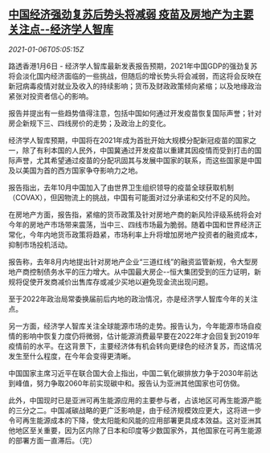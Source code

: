 <!--1609910599000-->
[中国经济强劲复苏后势头将减弱 疫苗及房地产为主要关注点--经济学人智库](https://cn.reuters.com/article/economist-china-economy-recovery-vaccine-idCNKBS29B0FU)
------

<div><i>2021-01-06T05:05:15Z</i></div><p>路透香港1月6日 - 经济学人智库最新发表报告预期，2021年中国GDP的强劲复苏将会淡化国内经济面临的一些挑战，但随后的增长势头将会减弱，而这将会反映在新冠病毒疫情对就业及收入的持续影响；货币及财政政策倾向紧缩；以及地缘政治紧张对投资者信心的影响。</p><p>报告并提出有一些趋势值得注意，包括中国如何通过开发疫苗恢复国际声誉；针对房企新规下三、四线房价的走势；及政治上的变化。</p><p>经济学人智库预期，中国将在2021年成为首批开始大规模分配新冠疫苗的国家之一，除了有利本国的人民外，中国冀通过开发疫苗以重建其因疫情而受到打击的国际声誉，尤其希望通过疫苗的分配巩固其与发展中国家的联系，而这些国家是中国及以美国为首的西方国家争夺影响力之地。</p><p>报告指出，去年10月中国加入了由世界卫生组织领导的疫苗全球获取机制（COVAX），但因物流上的挑战，中国有可能面对过分承诺和交付不足的风险。</p><p>在房地产方面，报告指，紧缩的货币政策及针对房地产商的新风险评级系统将会对今年的房地产市场带来震荡，当中三、四线市场最为脆弱。随着中国和世界经济正常化，今年内地货币政策将趋紧，市场利率上升将增加房地产投资者的融资成本，抑制市场投机活动。</p><p>报告称，去年8月内地提出针对房地产企业“三道红线”的融资监管新规，令大型房地产商控制债务水平的压力增大。从中国最大房企--恒大集团受到的压力证明，新规将促使开发商减价出售库存或减少买地以避免现金流出现问题。</p><p>至于2022年政治局常委换届前后内地的政治情况，亦是经济学人智库今年的关注点。</p><p>另一方面，经济学人智库关注全球能源市场的走势。报告认为，今年能源市场自疫情的影响中恢复力度仍将微弱，估计能源消费最早要在2022年才会回复到2019年疫情前的水平。在这背景下，主要经济体有机会转向更绿色的经济复苏，而这情况发生至什么程度，在今年会变得更清晰。</p><p>中国国家主席习近平在联合国大会上指出，中国二氧化碳排放力争于2030年前达到峰值，努力争取2060年前实现碳中和。报告认为亚洲其他国家也可仿傚。</p><p>此外，中国现时已是亚洲可再生能源应用的主要参与者，占该地区可再生能源产能的三分之二。中国减碳战略的更广泛影响是，由于经济规模效应更大，这将进一步令可再生能源成本的下降，使太阳能和风能的应用部署更具成本效益。这对亚洲其他地区至关重要，因为区内除了日本和印度等少数国家外，其他国家在可再生能源的部署方面一直滞后。（完）</p>
